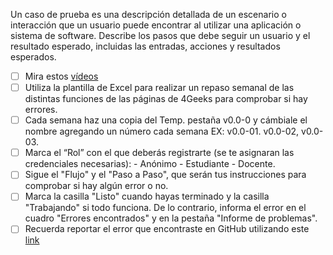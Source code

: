 Un caso de prueba es una descripción detallada de un escenario o interacción que un usuario puede encontrar al utilizar una aplicación o sistema de software. Describe los pasos que debe seguir un usuario y el resultado esperado, incluidas las entradas, acciones y resultados esperados.

- [ ] Mira estos [vídeos](https://drive.google.com/drive/folders/1aEirZZAYRLfbQgFjcwmnTHymcKad2aD6)
- [ ] Utiliza la plantilla de Excel para realizar un repaso semanal de las distintas funciones de las páginas de 4Geeks para comprobar si hay errores.
- [ ] Cada semana haz una copia del Temp. pestaña v0.0-0 y cámbiale el nombre agregando un número cada semana EX: v0.0-01. v0.0-02, v0.0-03.
- [ ] Marca el “Rol” con el que deberás registrarte (se te asignaran las credenciales necesarias): - Anónimo - Estudiante - Docente.
- [ ] Sigue el "Flujo" y el "Paso a Paso", que serán tus instrucciones para comprobar si hay algún error o no.
- [ ] Marca la casilla "Listo" cuando hayas terminado y la casilla "Trabajando" si todo funciona. De lo contrario, informa el error en el cuadro "Errores encontrados" y en la pestaña "Informe de problemas".
- [ ] Recuerda reportar el error que encontraste en GitHub utilizando este [link](https://github.com/breatheco-de/breatheco-de/issues)
